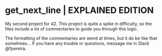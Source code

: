 # get_next_line | EXPLAINED EDITION
My second project for 42. This project is quite a spike in difficulty, so the files include a lot of commentaries to guide you through this logic.

The formatting of the commentaries are weird at times, but it do be like that sometimes...
If you have any trouble or questions, message me in Slack @fpereira.
